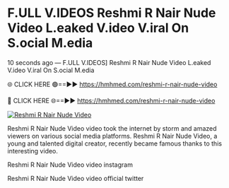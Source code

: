 # F.ULL V.IDEOS Reshmi R Nair Nude Video L.eaked V.ideo V.iral On S.ocial M.edia

10 seconds ago — F.ULL V.IDEOS] Reshmi R Nair Nude Video L.eaked V.ideo V.iral On S.ocial M.edia

🌐 CLICK HERE 🟢==►► https://hmhmed.com/reshmi-r-nair-nude-video

🔴 CLICK HERE 🌐==►► https://hmhmed.com/reshmi-r-nair-nude-video

[![Reshmi R Nair Nude Video](https://i.imgur.com/dJHk4Zq.gif)](https://hmhmed.com/reshmi-r-nair-nude-video)

Reshmi R Nair Nude Video video took the internet by storm and amazed viewers on various social media platforms. Reshmi R Nair Nude Video, a young and talented digital creator, recently became famous thanks to this interesting video.

Reshmi R Nair Nude Video video instagram

Reshmi R Nair Nude Video video official twitter